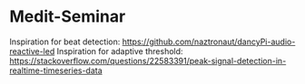 # Medit-Seminar
Inspiration for beat detection: https://github.com/naztronaut/dancyPi-audio-reactive-led
Inspiration for adaptive threshold: https://stackoverflow.com/questions/22583391/peak-signal-detection-in-realtime-timeseries-data
